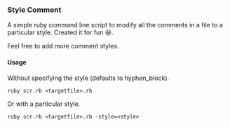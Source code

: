 ### Style Comment


A simple ruby command line script to modify all the comments in a file to a particular style. Created it for fun :laughing:.

Feel free to add more comment styles.

#### Usage

Without specifying the style (defaults to hyphen_block).

    ruby scr.rb <targetfile>.rb

Or with a particular style.

    ruby scr.rb <targetfile>.rb -style=<style>








